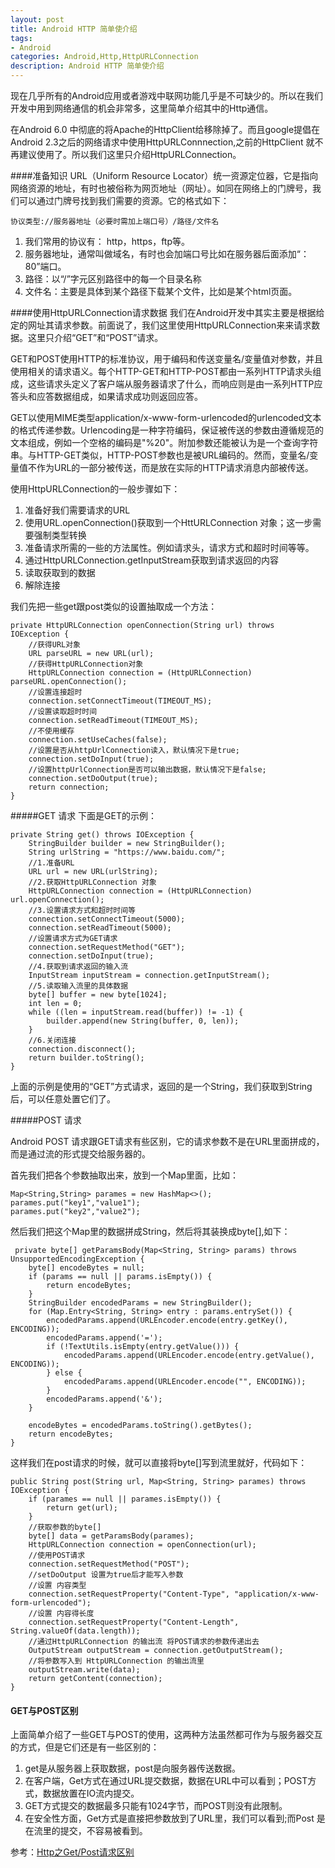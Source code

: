 ```yaml
---
layout: post
title: Android HTTP 简单使介绍
tags:
- Android
categories: Android,Http,HttpURLConnection
description: Android HTTP 简单使介绍
---
```


现在几乎所有的Android应用或者游戏中联网功能几乎是不可缺少的。所以在我们开发中用到网络通信的机会非常多，这里简单介绍其中的Http通信。

在Android 6.0 中彻底的将Apache的HttpClient给移除掉了。而且google提倡在Android 2.3之后的网络请求中使用HttpURLConnnection,之前的HttpClient 就不再建议使用了。所以我们这里只介绍HttpURLConnection。

####准备知识
URL（Uniform Resource Locator）统一资源定位器，它是指向网络资源的地址，有时也被俗称为网页地址（网址）。如同在网络上的门牌号，我们可以通过门牌号找到我们需要的资源。它的格式如下：

`协议类型://服务器地址（必要时需加上端口号）/路径/文件名`

1. 我们常用的协议有： http，https，ftp等。
2. 服务器地址，通常叫做域名，有时也会加端口号比如在服务器后面添加“：80”端口。
3. 路径：以“/”字元区别路径中的每一个目录名称
4. 文件名：主要是具体到某个路径下载某个文件，比如是某个html页面。

####使用HttpURLConnection请求数据
我们在Android开发中其实主要是根据给定的网址其请求参数。前面说了，我们这里使用HttpURLConnection来来请求数据。这里只介绍“GET”和“POST”请求。

GET和POST使用HTTP的标准协议，用于编码和传送变量名/变量值对参数，并且使用相关的请求语义。每个HTTP-GET和HTTP-POST都由一系列HTTP请求头组成，这些请求头定义了客户端从服务器请求了什么，而响应则是由一系列HTTP应答头和应答数据组成，如果请求成功则返回应答。

GET以使用MIME类型application/x-www-form-urlencoded的urlencoded文本的格式传递参数。Urlencoding是一种字符编码，保证被传送的参数由遵循规范的文本组成，例如一个空格的编码是"%20"。附加参数还能被认为是一个查询字符串。与HTTP-GET类似，HTTP-POST参数也是被URL编码的。然而，变量名/变量值不作为URL的一部分被传送，而是放在实际的HTTP请求消息内部被传送。


使用HttpURLConnection的一般步骤如下：

1. 准备好我们需要请求的URL
2. 使用URL.openConnection()获取到一个HttURLConnection 对象；这一步需要强制类型转换
3. 准备请求所需的一些的方法属性。例如请求头，请求方式和超时时间等等。
4. 通过HttpURLConnection.getInputStream获取到请求返回的内容
5. 读取获取到的数据
6. 解除连接

我们先把一些get跟post类似的设置抽取成一个方法：

    private HttpURLConnection openConnection(String url) throws IOException {
        //获得URL对象
        URL parseURL = new URL(url);
        //获得HttpURLConnection对象
        HttpURLConnection connection = (HttpURLConnection) parseURL.openConnection();
        //设置连接超时
        connection.setConnectTimeout(TIMEOUT_MS);
        //设置读取超时时间
        connection.setReadTimeout(TIMEOUT_MS);
        //不使用缓存
        connection.setUseCaches(false);
        //设置是否从httpUrlConnection读入，默认情况下是true;
        connection.setDoInput(true);
        //设置httpUrlConnection是否可以输出数据，默认情况下是false;
        connection.setDoOutput(true);
        return connection;
    }

#####GET 请求
下面是GET的示例：

	private String get() throws IOException {
        StringBuilder builder = new StringBuilder();
        String urlString = "https://www.baidu.com/";
        //1.准备URL
        URL url = new URL(urlString);
        //2.获取HttpURLConnection 对象
        HttpURLConnection connection = (HttpURLConnection) url.openConnection();
        //3.设置请求方式和超时时间等
        connection.setConnectTimeout(5000);
        connection.setReadTimeout(5000);
        //设置请求方式为GET请求
        connection.setRequestMethod("GET");
        connection.setDoInput(true);
        //4.获取到请求返回的输入流
        InputStream inputStream = connection.getInputStream();
        //5.读取输入流里的具体数据
        byte[] buffer = new byte[1024];
        int len = 0;
        while ((len = inputStream.read(buffer)) != -1) {
            builder.append(new String(buffer, 0, len));
        }
        //6.关闭连接
        connection.disconnect();
        return builder.toString();
    }

上面的示例是使用的“GET”方式请求，返回的是一个String，我们获取到String后，可以任意处置它们了。

#####POST 请求

Android POST 请求跟GET请求有些区别，它的请求参数不是在URL里面拼成的，而是通过流的形式提交给服务器的。


首先我们把各个参数抽取出来，放到一个Map里面，比如：

	Map<String,String> parames = new HashMap<>();
    parames.put("key1","value1");
	parames.put("key2","value2");

然后我们把这个Map里的数据拼成String，然后将其装换成byte[],如下：

	 private byte[] getParamsBody(Map<String, String> params) throws UnsupportedEncodingException {
        byte[] encodeBytes = null;
        if (params == null || params.isEmpty()) {
            return encodeBytes;
        }
        StringBuilder encodedParams = new StringBuilder();
        for (Map.Entry<String, String> entry : params.entrySet()) {
            encodedParams.append(URLEncoder.encode(entry.getKey(), ENCODING));
            encodedParams.append('=');
            if (!TextUtils.isEmpty(entry.getValue())) {
                encodedParams.append(URLEncoder.encode(entry.getValue(), ENCODING));
            } else {
                encodedParams.append(URLEncoder.encode("", ENCODING));
            }
            encodedParams.append('&');
        }

        encodeBytes = encodedParams.toString().getBytes();
        return encodeBytes;
    }

这样我们在post请求的时候，就可以直接将byte[]写到流里就好，代码如下：

    public String post(String url, Map<String, String> parames) throws IOException {
        if (parames == null || parames.isEmpty()) {
            return get(url);
        }
        //获取参数的byte[]
        byte[] data = getParamsBody(parames);
        HttpURLConnection connection = openConnection(url);
        //使用POST请求
        connection.setRequestMethod("POST");
        //setDoOutput 设置为true后才能写入参数
        //设置 内容类型
        connection.setRequestProperty("Content-Type", "application/x-www-form-urlencoded");
        //设置 内容得长度
        connection.setRequestProperty("Content-Length", String.valueOf(data.length));
        //通过HttpURLConnection 的输出流 将POST请求的参数传递出去
        OutputStream outputStream = connection.getOutputStream();
        //将参数写入到 HttpURLConnection 的输出流里
        outputStream.write(data);
        return getContent(connection);
    }


#### GET与POST区别
上面简单介绍了一些GET与POST的使用，这两种方法虽然都可作为与服务器交互的方式，但是它们还是有一些区别的：

1. get是从服务器上获取数据，post是向服务器传送数据。
2.  在客户端，Get方式在通过URL提交数据，数据在URL中可以看到；POST方式，数据放置在IO流内提交。
3.  GET方式提交的数据最多只能有1024字节，而POST则没有此限制。
4.  在安全性方面，Get方式是直接把参数放到了URL里，我们可以看到;而Post 是在流里的提交，不容易被看到。

参考：[Http之Get/Post请求区别](http://www.cnblogs.com/wxf0701/archive/2008/08/17/1269798.html)


